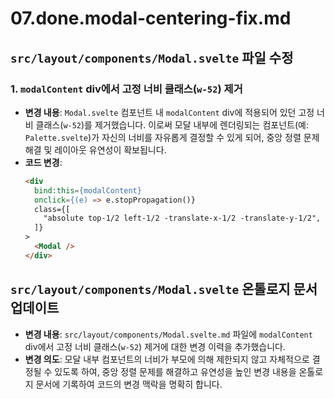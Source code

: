 # 07.done.modal-centering-fix.md

## `src/layout/components/Modal.svelte` 파일 수정

### 1. `modalContent` div에서 고정 너비 클래스(`w-52`) 제거

- **변경 내용**: `Modal.svelte` 컴포넌트 내 `modalContent` div에 적용되어 있던 고정 너비 클래스(`w-52`)를 제거했습니다. 이로써 모달 내부에 렌더링되는 컴포넌트(예: `Palette.svelte`)가 자신의 너비를 자유롭게 결정할 수 있게 되어, 중앙 정렬 문제 해결 및 레이아웃 유연성이 확보됩니다.
- **코드 변경**:
  ```html
  <div
    bind:this={modalContent}
    onclick={(e) => e.stopPropagation()}
    class={[
      "absolute top-1/2 left-1/2 -translate-x-1/2 -translate-y-1/2",
    ]}
  >
    <Modal />
  </div>
  ```

## `src/layout/components/Modal.svelte` 온톨로지 문서 업데이트

- **변경 내용**: `src/layout/components/Modal.svelte.md` 파일에 `modalContent` div에서 고정 너비 클래스(`w-52`) 제거에 대한 변경 이력을 추가했습니다.
- **변경 의도**: 모달 내부 컴포넌트의 너비가 부모에 의해 제한되지 않고 자체적으로 결정될 수 있도록 하여, 중앙 정렬 문제를 해결하고 유연성을 높인 변경 내용을 온톨로지 문서에 기록하여 코드의 변경 맥락을 명확히 합니다.

